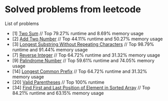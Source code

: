 # Solved problems from leetcode
List of problems
- [1] [Two Sum](https://github.com/svirskey/leetcode/blob/main/1.cpp)
// Top 79.27% runtime and 8.69% memory usage 
- [2] [Add Two Number](https://github.com/svirskey/leetcode/blob/main/2.cpp)
// Top 44.11% runtime and 50.27% memory usage
- [3] [Longest Substring Without Repeating Characters](https://github.com/svirskey/leetcode/blob/main/3.cpp)
// Top 98.79% runtime and 91.44% memory usage
- [7] [Reverse Integer](https://github.com/svirskey/leetcode/blob/main/7.cpp)
// Top 64.72% runtime and 31.32% memory usage
- [9] [Palindrome Number](https://github.com/svirskey/leetcode/blob/main/9.cpp)
// Top 59.61% runtime and 74.05% memory usage
- [14] [Longest Common Prefix](https://github.com/svirskey/leetcode/blob/main/14.cpp)
// Top 64.72% runtime and 31.32% memory usage
- [20] [Valid Parentheses](https://github.com/svirskey/leetcode/blob/main/20.cpp)
// Top 100% runtime 
- [34] [Find First and Last Position of Element in Sorted Array](https://github.com/svirskey/leetcode/blob/main/34.cpp)
// Top 84.21% runtime and 63.15% memory usage
